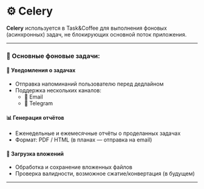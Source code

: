 # ⚙️ Celery

**Celery** используется в Task&Coffee для выполнения фоновых (асинхронных) задач, не блокирующих основной поток приложения.

---

### 📌 Основные фоновые задачи:

#### 🔔 Уведомления о задачах
- Отправка напоминаний пользователю перед дедлайном
- Поддержка нескольких каналов:
  - 📧 Email
  - 💬 Telegram

#### 📊 Генерация отчётов
- Еженедельные и ежемесячные отчёты о проделанных задачах
- Формат: PDF / HTML (в планах — отправка на email)

#### 📎 Загрузка вложений
- Обработка и сохранение вложенных файлов
- Проверка валидности, возможное сжатие/конвертация (в будущем)

---



